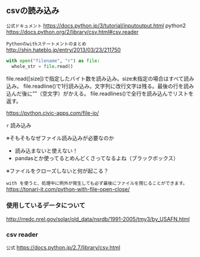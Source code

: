 ## csvの読み込み

`公式ドキュメント`
https://docs.python.jp/3/tutorial/inputoutput.html
python2
https://docs.python.org/2/library/csv.html#csv.reader

`Pythonのwithステートメントのまとめ`
http://shin.hateblo.jp/entry/2013/03/23/211750

```py
with open("filename", "r") as file:
  whole_str = file.read()
```

file.read([size])で指定したバイト数を読み込み。size未指定の場合はすべて読み込み。
file.readline()で1行読み込み。文字列に改行文字は残る。最後の行を読み込んだ後に””（空文字）がかえる。
file.readlines()で全行を読み込んでリストを返す。

https://python.civic-apps.com/file-io/

`r`
読み込み

※そもそもなぜファイル読み込みが必要なのか

- 読み込まないと使えない！
- pandasとか使ってるとめんどくさってなるよね（ブラックボックス）

※ファイルをクローズしないと何が起こる？

`with を使うと、処理中に例外が発生しても必ず最後にファイルを閉じることができます。`
https://tonari-it.com/python-with-file-open-close/

### 使用しているデータについて

http://rredc.nrel.gov/solar/old_data/nsrdb/1991-2005/tmy3/by_USAFN.html

### csv reader

`公式`
https://docs.python.jp/2.7/library/csv.html
